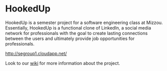 # HookedUp

HookedUp is a semester project for a software engineering class at Mizzou. Essentially, HookedUp is a functional clone of LinkedIn, a social media network for professionals with the goal to create lasting connections between the users and ultimately provide job opportunities for professionals.

http://segroup1.cloudapp.net/

Look to our [wiki](https://github.com/SE-Group1/HookedUp/wiki) for more information about the project.